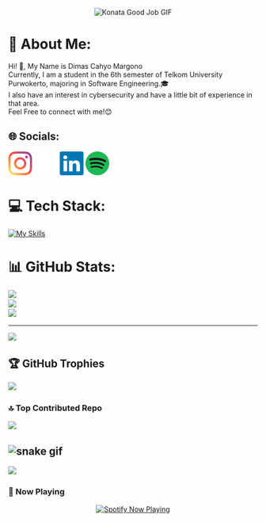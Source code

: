 <p align="center">
  <img src="https://media1.tenor.com/m/A7vPsKccr7sAAAAC/konata-good-job.gif" alt="Konata Good Job GIF" width="400">
</p>

# 💫 About Me:
Hi! 👋, My Name is Dimas Cahyo Margono<br>Currently, I am a student in the 6th semester of Telkom University Purwokerto, majoring in Software Engineering.🎓<br>I also have an interest in cybersecurity and have a little bit of experience in that area.<br>Feel Free to connect with me!😊


## 🌐 Socials:
[![Instagram](https://raw.githubusercontent.com/CLorant/readme-social-icons/main/medium/colored/instagram.svg)](https://www.instagram.com/dmzmrgno)
[![X](https://raw.githubusercontent.com/CLorant/readme-social-icons/main/medium/light/twitter-x.svg)](https://x.com/dimzkuyy_)
[![LinkedIn](https://raw.githubusercontent.com/CLorant/readme-social-icons/main/medium/filled/linkedin.svg)](https://www.linkedin.com/in/dimascahyomargono/)
[![LinkedIn](https://raw.githubusercontent.com/CLorant/readme-social-icons/main/medium/filled/spotify.svg)](https://open.spotify.com/user/31n4mms4k47ttb7a2fpu2jliyzlm)


# 💻 Tech Stack:
[![My Skills](https://skillicons.dev/icons?i=html,css,js,php,py,bootstrap,nodejs,flutter,dart,debian,gcp,git,nextjs,react,postman,vscode)](https://skillicons.dev)

# 📊 GitHub Stats:
![](https://github-readme-stats.vercel.app/api?username=dimzkuy&theme=tokyonight&hide_border=false&include_all_commits=false&count_private=false)<br/>
![](https://nirzak-streak-stats.vercel.app/?user=dimzkuy&theme=tokyonight&hide_border=false)<br/>
![](https://github-readme-stats.vercel.app/api/top-langs/?username=dimzkuy&theme=tokyonight&hide_border=false&include_all_commits=false&count_private=false&layout=compact)

---
[![](https://visitcount.itsvg.in/api?id=dimzkuy&icon=0&color=0)](https://visitcount.itsvg.in)



## 🏆 GitHub Trophies
![](https://github-profile-trophy.vercel.app/?username=dimzkuy&theme=tokyonight&no-frame=false&no-bg=true&margin-w=4)

### 🔝 Top Contributed Repo
![](https://github-contributor-stats.vercel.app/api?username=dimzkuy&limit=5&theme=tokyonight&combine_all_yearly_contributions=true)

![snake gif](https://github.com/dimzkuy/dimzkuy/blob/output/github-snake-dark.svg)
---
[![](https://visitcount.itsvg.in/api?id=dimzkuy&icon=0&color=0)](https://visitcount.itsvg.in)

### 🎵 Now Playing
<p align="center">
  <a href="https://spotify-github-profile.kittinanx.com/api/view?uid=31n4mms4k47ttb7a2fpu2jliyzlm&redirect=true">
    <img src="https://spotify-github-profile.kittinanx.com/api/view?uid=31n4mms4k47ttb7a2fpu2jliyzlm&cover_image=true&theme=natemoo-re&show_offline=false&background_color=121212&interchange=true&bar_color=53b14f&bar_color_cover=true" width="400" alt="Spotify Now Playing">
  </a>
</p>


<!-- Proudly created with GPRM ( https://gprm.itsvg.in ) -->
